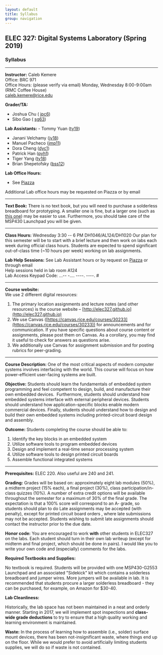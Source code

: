 ```yaml
---
layout: default
title: Syllabus
group: navigation
---
```


## ELEC 327: Digital Systems Laboratory (Spring 2019)

### Syllabus

***

**Instructor:**
Caleb Kemere  
Office: BRC 971  
Office Hours: (please verify via email) Monday, Wednesday 8:00-9:00am (RMC Coffee House)  
caleb.kemere@rice.edu

**Grader/TA:**
  - Joshua Chu ( [jpc6](mailto:jpc6@rice.edu))
  - Sibo Gao ( [sg63](mailto:sg63@rice.edu))

**Lab Assistants:**
	- Tommy Yuan ([ty19](mailto:ty19@rice.edu))
  - Janani Velchamy ([jv18](mailto:jv18@rice.edu))
  - Manuel Pacheco ([jmp11](mailto:jmp11@rice.edu))
  - Dora Cheng ([dyc1](mailto:dyc1@rice.edu))
  - Patrick Han ([pyh1](mailto:pyh1@rice.edu))
  - Tiger Yang ([ty18](mailto:ty18@rice.edu))
  - Brian Shepetofsky ([bss12](mailto:bss12@rice.edu))

**Lab Office Hours:**
  - See [Piazza](piazza.com/rice/spring2020/elec327/home)

Additional Lab office hours may be requested on Piazza or by email

---
**Text Book:** There is no text book, but you will need to purchase a solderless breadboard for
prototyping. A smaller one is fine, but a larger one (such as
[this
one](https://www.amazon.com/Circuit-Test-MB-106-Breadboard-175x230mm-Holes/dp/B008MOLEGK/)) may
be easier to use. Furthermore, you should take care of the MSP430 Launchpad you will be given.

---

**Class Hours:** Wednesday 3:30 -- 6 PM DH1046/AL124/DH1020
Our plan for this semester will be to start with a brief lecture and then work on labs each week during
official class hours.  Students are expected to spend significant out-of-class time (~10 hours
per week) working on lab assignments.

**Lab Help Sessions:** See Lab Assistant hours or by request on [Piazza](https://piazza.com/class/jqprx90wr5220s) or through email  
Help sessions held in lab room A124                                                                                     
Lab Access Keypad Code: ...-- -.... ----. ----. #

---

**Course website:**  
We use 2 different digital resources:

1. The primary location assignments and lecture notes (and other resources) is the course
website – [http://elec327.github.io](http://elec327.github.io)
2. We use Canvas ([https://canvas.rice.edu/courses/30233](https://canvas.rice.edu/courses/30233))
for announcements and for communication. If you have specific questions about course content or
assignments, please post them on Canvas. As a corollary, you may find it useful to check for
answers as questions arise.
3. We additionally use Canvas for assignment submission and for posting rubrics for peer-grading.

---

**Course Description:** One of the most critical aspects of modern computer systems involves
interfacing with the world. This course will focus on how power-efficient user-facing systems
are built.

**Objective:** Students should learn the fundamentals of embedded system programming and feel
competent to design, build, and manufacture their own embedded devices. &nbsp;Furthermore,
students should understand how embedded systems interface with external peripheral devices.
Students should understand how application-specific blocks enable modern commercial devices.
Finally, students should understand how to design and build their own embedded systems
including printed-circuit board design and assembly.

**Outcome:** Students completing the course should be able to:

1. Identify the key blocks in an embedded system
2. Utilize software tools to program embedded devices
3. Design and implement a real-time sensor processing system
4. Utilize software tools to design printed circuit boards
5. Assemble functional integrated systems

---

**Prerequisites:** ELEC 220. Also useful are 240 and 241.

**Grading:** Grades will be based on: approximately eight lab modules (50%), a
midterm project (15% each), a final project (30%), class participation/in-class
quizzes (10%). A number of extra credit options will be available throughout
the semester for a maximum of 30% of the final grade. The expectation is that a
100% score will correspond to an A- grade, so students should plan to do Late
assignments may be accepted (with penalty), except for printed circuit board
orders , where late submissions may not be accepted. Students wishing to submit
late assignments should contact the instructor prior to the due date.

**Honor code:**  You are encouraged to work **with** other students in ELEC327 on the labs. Each
student should turn in their own lab writeup (except for midterm and final project, which
should be done in pairs). I would like you to write your own code and (especially) comments for
the labs.

**Required Textbooks and Supplies:**

No textbook is required. Students will be provided with one MSP430-G2553
Launchpad and an associated "Sidekick" kit which contains a solderless breadboard
and jumper wires. More jumpers will be available in lab. It is recommended
that students procure a larger solderless breadboard - they can be purchased,
for example, on Amazon for $30-40.

**Lab Cleanliness:**

Historically, the lab space has not been maintained in a neat and orderly manner.
Starting in 2017, we will implement spot inspections and **class-wide grade
deductions** to try to ensure that a high quality working and learning environment
is maintained.

**Waste:** In the process of learning how to assemble (i.e., solder) surface mount devices,
there has been not-insignificant waste, where things end up on the floor. While
we would prefer to avoid artificially limiting students supplies, we will do so
if waste is not contained.
